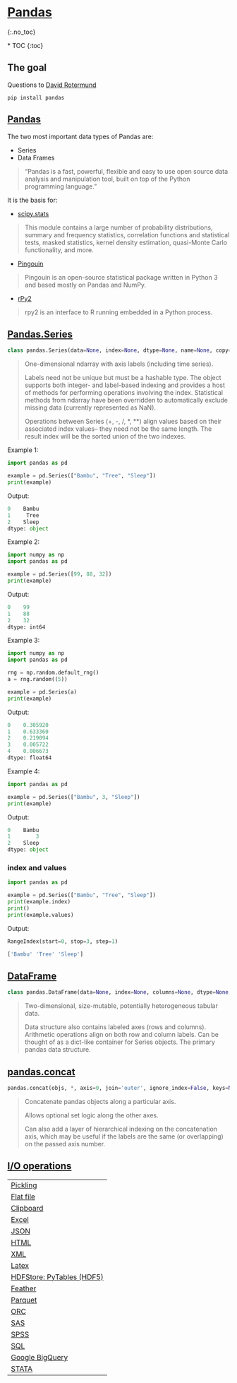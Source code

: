 # [Pandas](https://pandas.pydata.org/)
{:.no_toc}

<nav markdown="1" class="toc-class">
* TOC
{:toc}
</nav>

## The goal



Questions to [David Rotermund](mailto:davrot@uni-bremen.de)

```shell
pip install pandas
```

## [Pandas](https://pandas.pydata.org/)


The two most important data types of Pandas are:​
* Series​
* Data Frames

> “Pandas is a fast, powerful, flexible and easy to use open source data analysis and manipulation tool, built on top of the Python programming language.”​

It is the basis for:
* [scipy.stats​](https://docs.scipy.org/doc/scipy/reference/stats.html)
> This module contains a large number of probability distributions, summary and frequency statistics, correlation functions and statistical tests, masked statistics, kernel density estimation, quasi-Monte Carlo functionality, and more. 
* [Pingouin](https://pingouin-stats.org/build/html/index.html)
> Pingouin is an open-source statistical package written in Python 3 and based mostly on Pandas and NumPy. 
* [rPy2](https://rpy2.github.io/)
> rpy2 is an interface to R running embedded in a Python process.

## [Pandas.Series​](https://pandas.pydata.org/pandas-docs/stable/reference/api/pandas.Series.html#pandas-series)

```python
class pandas.Series(data=None, index=None, dtype=None, name=None, copy=None, fastpath=False)
```

> One-dimensional ndarray with axis labels (including time series).
>
> Labels need not be unique but must be a hashable type. The object supports both integer- and label-based indexing and provides a host of methods for performing operations involving the index. Statistical methods from ndarray have been overridden to automatically exclude missing data (currently represented as NaN).
> 
> Operations between Series (+, -, /, *, **) align values based on their associated index values– they need not be the same length. The result index will be the sorted union of the two indexes.

Example 1:

```python
import pandas as pd

example = pd.Series(["Bambu", "Tree", "Sleep"])
print(example)
```

Output:

```python
0    Bambu
1     Tree
2    Sleep
dtype: object
```
Example 2:

```python
import numpy as np
import pandas as pd

example = pd.Series([99, 88, 32])
print(example)
```

Output:

```python
0    99
1    88
2    32
dtype: int64
```
Example 3:

```python
import numpy as np
import pandas as pd

rng = np.random.default_rng()
a = rng.random((5))

example = pd.Series(a)
print(example)
```

Output:

```python
0    0.305920
1    0.633360
2    0.219094
3    0.005722
4    0.006673
dtype: float64
```

Example 4:

```python
import pandas as pd

example = pd.Series(["Bambu", 3, "Sleep"])
print(example)
```

Output:

```python
0    Bambu
1        3
2    Sleep
dtype: object
```

### index and values

```python
import pandas as pd

example = pd.Series(["Bambu", "Tree", "Sleep"])
print(example.index)
print()
print(example.values)
```

Output: 

```python
RangeIndex(start=0, stop=3, step=1)

['Bambu' 'Tree' 'Sleep']
```

## [DataFrame](https://pandas.pydata.org/pandas-docs/stable/reference/api/pandas.DataFrame.html#pandas.DataFrame)

```python
class pandas.DataFrame(data=None, index=None, columns=None, dtype=None, copy=None)
```

> Two-dimensional, size-mutable, potentially heterogeneous tabular data.
> 
> Data structure also contains labeled axes (rows and columns). Arithmetic operations align on both row and column labels. Can be thought of as a dict-like container for Series objects. The primary pandas data structure.


## [pandas.concat](https://pandas.pydata.org/pandas-docs/stable/reference/api/pandas.concat.html)

```python
pandas.concat(objs, *, axis=0, join='outer', ignore_index=False, keys=None, levels=None, names=None, verify_integrity=False, sort=False, copy=None)
```

> Concatenate pandas objects along a particular axis.
> 
> Allows optional set logic along the other axes.
>
> Can also add a layer of hierarchical indexing on the concatenation axis, which may be useful if the labels are the same (or overlapping) on the passed axis number.



## [I/O operations​](https://pandas.pydata.org/pandas-docs/stable/reference/io.html#input-output)

||
|---|
|[Pickling](https://pandas.pydata.org/pandas-docs/stable/reference/io.html#pickling)|
|[Flat file](https://pandas.pydata.org/pandas-docs/stable/reference/io.html#flat-file)|
|[Clipboard](https://pandas.pydata.org/pandas-docs/stable/reference/io.html#clipboard)|
|[Excel](https://pandas.pydata.org/pandas-docs/stable/reference/io.html#excel)|
|[JSON](https://pandas.pydata.org/pandas-docs/stable/reference/io.html#json)|
|[HTML](https://pandas.pydata.org/pandas-docs/stable/reference/io.html#html)|
|[XML](https://pandas.pydata.org/pandas-docs/stable/reference/io.html#xml)|
|[Latex](https://pandas.pydata.org/pandas-docs/stable/reference/io.html#latex)|
|[HDFStore: PyTables (HDF5)](https://pandas.pydata.org/pandas-docs/stable/reference/io.html#hdfstore-pytables-hdf5)|
|[Feather](https://pandas.pydata.org/pandas-docs/stable/reference/io.html#feather)|
|[Parquet](https://pandas.pydata.org/pandas-docs/stable/reference/io.html#parquet)|
|[ORC](https://pandas.pydata.org/pandas-docs/stable/reference/io.html#orc)|
|[SAS](https://pandas.pydata.org/pandas-docs/stable/reference/io.html#sas)|
|[SPSS](https://pandas.pydata.org/pandas-docs/stable/reference/io.html#spss)|
|[SQL](https://pandas.pydata.org/pandas-docs/stable/reference/io.html#sql)|
|[Google BigQuery](https://pandas.pydata.org/pandas-docs/stable/reference/io.html#google-bigquery)|
|[STATA](https://pandas.pydata.org/pandas-docs/stable/reference/io.html#stata)|






